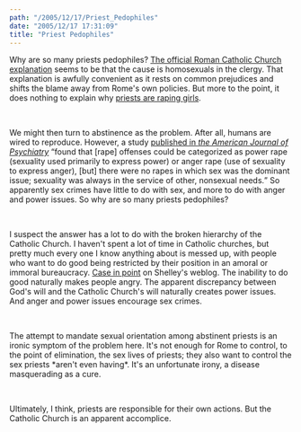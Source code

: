 ```yaml
---
path: "/2005/12/17/Priest_Pedophiles" 
date: "2005/12/17 17:31:09" 
title: "Priest Pedophiles" 
---
```

<p>Why are so many priests pedophiles? <a href="http://www.bpnews.net/bpnews.asp?ID=22146">The official Roman Catholic Church explanation</a> seems to be that the cause is homosexuals in the clergy. That explanation is awfully convenient as it rests on common prejudices and shifts the blame away from Rome's own policies. But more to the point, it does nothing to explain why <a href="http://news.bbc.co.uk/1/hi/northern_ireland/4537346.stm">priests are raping girls</a>.</p><br><p>We might then turn to abstinence as the problem. After all, humans are wired to reproduce. However, a study <a href="http://ajp.psychiatryonline.org/cgi/content/abstract/134/11/1239">published in <cite>the American Journal of Psychiatry</cite></a> <q>found that [rape] offenses could be categorized as power rape (sexuality used primarily to express power) or anger rape (use of sexuality to express anger), [but] there were no rapes in which sex was the dominant issue; sexuality was always in the service of other, nonsexual needs.</q> So apparently sex crimes have little to do with sex, and more to do with anger and power issues. So why are so many priests pedophiles?</p><br><p>I suspect the answer has a lot to do with the broken hierarchy of the Catholic Church. I haven't spent a lot of time in Catholic churches, but pretty much every one I know anything about is messed up, with people who want to do good being restricted by their position in an amoral or immoral bureaucracy. <a href="http://weblog.burningbird.net/2005/12/16/thats-missour-ah/">Case in point</a> on Shelley's weblog. The inability to do good naturally makes people angry. The apparent discrepancy between God's will and the Catholic Church's will naturally creates power issues. And anger and power issues encourage sex crimes.</p><br><p>The attempt to mandate sexual orientation among abstinent priests is an ironic symptom of the problem here. It's not enough for Rome to control, to the point of elimination, the sex lives of priests; they also want to control the sex priests *aren't even having*. It's an unfortunate irony, a disease masquerading as a cure.</p><br><p>Ultimately, I think, priests are responsible for their own actions. But the Catholic Church is an apparent accomplice.</p>